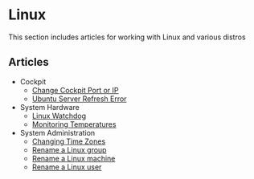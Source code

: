 # Linux

This section includes articles for working with Linux and various distros

## Articles

- Cockpit
    - [Change Cockpit Port or IP](CockpitChnageListener.md)
    - [Ubuntu Server Refresh Error](UbuntuCachRefreshErrorCockpit.md)
- System Hardware
    - [Linux Watchdog](Watchdog.md)
    - [Monitoring Temperatures](CPUThermal.md)
- System Administration
    - [Changing Time Zones](ChangeTimeZone.md)
    - [Rename a Linux group](RenameGroup.md)
    - [Rename a Linux machine](RenameHostMachine.md)
    - [Rename a Linux user](RenameUser.md)
